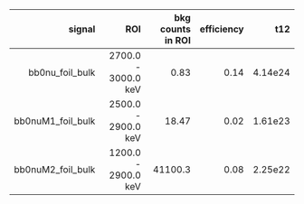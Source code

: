 | **signal**          | **ROI**             | **bkg counts in ROI** | **efficiency** | **t12** |
|--------------------:|--------------------:|----------------------:|---------------:|--------:|
| bb0nu\_foil\_bulk   | 2700.0 - 3000.0 keV | 0.83                  | 0.14           | 4.14e24 |
| bb0nuM1\_foil\_bulk | 2500.0 - 2900.0 keV | 18.47                 | 0.02           | 1.61e23 |
| bb0nuM2\_foil\_bulk | 1200.0 - 2900.0 keV | 41100.3               | 0.08           | 2.25e22 |
